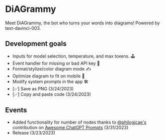 # DiAGrammy
Meet DiAGrammy, the bot who turns your words into diagrams! Powered by text-davinci-003.

## Development goals 
- Inputs for model selection, temperature, and max toxens. 🕹️
- Event handler for missing or bad API key 🔑 
- Format/stylize/color diagram mode ✍️ 
- Optimize diagram to fit on mobile 📲
- Modify system prompts in the app 🛠
- [✅] Save as PNG (3/24/2023)
- [✅] Copy and paste code (3/24/2023)

## Events
- Added functionality for number of nodes thanks to [@philogicae's](https://github.com/philogicae) contribution on [Awesome ChatGPT Prompts](https://prompts.chat/) (3/31/2023)
- Release (3/23/2023)
